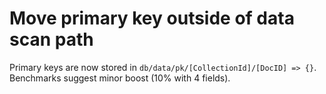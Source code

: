 # Move primary key outside of data scan path

Primary keys are now stored in ```db/data/pk/[CollectionId]/[DocID] => {}```.  Benchmarks suggest minor boost (10% with 4 fields).
